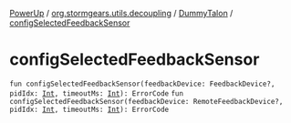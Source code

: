 [PowerUp](../../index.md) / [org.stormgears.utils.decoupling](../index.md) / [DummyTalon](index.md) / [configSelectedFeedbackSensor](./config-selected-feedback-sensor.md)

# configSelectedFeedbackSensor

`fun configSelectedFeedbackSensor(feedbackDevice: FeedbackDevice?, pidIdx: `[`Int`](https://kotlinlang.org/api/latest/jvm/stdlib/kotlin/-int/index.html)`, timeoutMs: `[`Int`](https://kotlinlang.org/api/latest/jvm/stdlib/kotlin/-int/index.html)`): ErrorCode`
`fun configSelectedFeedbackSensor(feedbackDevice: RemoteFeedbackDevice?, pidIdx: `[`Int`](https://kotlinlang.org/api/latest/jvm/stdlib/kotlin/-int/index.html)`, timeoutMs: `[`Int`](https://kotlinlang.org/api/latest/jvm/stdlib/kotlin/-int/index.html)`): ErrorCode`